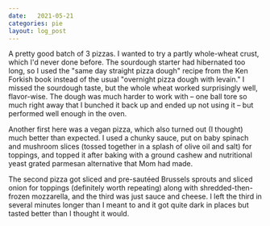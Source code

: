 ```yaml
---
date:   2021-05-21
categories: pie
layout: log_post
---
```


A pretty good batch of 3 pizzas. I wanted to try a partly whole-wheat crust, which I'd never done before. The sourdough starter had hibernated too long, so I used the "same day straight pizza dough" recipe from the Ken Forkish book instead of the usual "overnight pizza dough with levain." I missed the sourdough taste, but the whole wheat worked surprisingly well, flavor-wise. The dough was much harder to work with – one ball tore so much right away that I bunched it back up and ended up not using it – but performed well enough in the oven.

Another first here was a vegan pizza, which also turned out (I thought) much better than expected. I used a chunky sauce, put on baby spinach and mushroom slices (tossed together in a splash of olive oil and salt) for toppings, and topped it after baking with a ground cashew and nutritional yeast grated parmesan alternative that Mom had made.

The second pizza got sliced and pre-sautéed Brussels sprouts and sliced onion for toppings (definitely worth repeating) along with shredded-then-frozen mozzarella, and the third was just sauce and cheese. I left the third in several minutes longer than I meant to and it got quite dark in places but tasted better than I thought it would.
